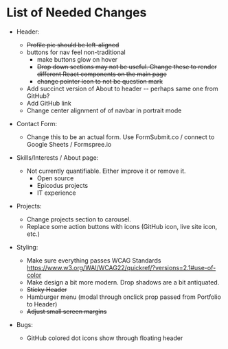 # List of Needed Changes

- Header:
  - ~~Profile pic should be left-aligned~~
  - buttons for nav feel non-traditional
    - make buttons glow on hover
    - ~~Drop down sections may not be useful. Change these to render different React components on the main page~~
    - ~~change pointer icon to not be question mark~~
  - Add succinct version of About to header -- perhaps same one from GitHub?
  - Add GitHub link
  - Change center alignment of of navbar in portrait mode

- Contact Form:
  - Change this to be an actual form. Use FormSubmit.co / connect to Google Sheets / Formspree.io

- Skills/Interests / About page:
  - Not currently quantifiable. Either improve it or remove it.
    - Open source
    - Epicodus projects
    - IT experience

- Projects:
  - Change projects section to carousel.
  - Replace some action buttons with icons (GitHub icon, live site icon, etc.)

- Styling:
  - Make sure everything passes WCAG Standards https://www.w3.org/WAI/WCAG22/quickref/?versions=2.1#use-of-color
  - Make design a bit more modern. Drop shadows are a bit antiquated.
  - ~~Sticky Header~~
  - Hamburger menu (modal through onclick prop passed from Portfolio to Header)
  - ~~Adjust small screen margins~~


- Bugs:
  - GitHub colored dot icons show through floating header